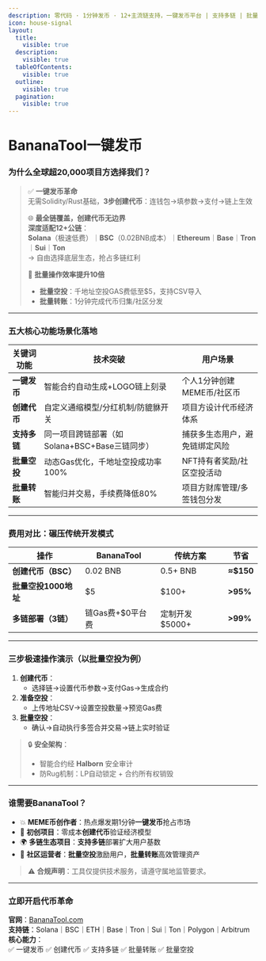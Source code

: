 ```yaml
---
description: 零代码 · 1分钟发币 · 12+主流链支持，一键发币平台 | 支持多链 | 批量空投工具 | 批量转账工具
icon: house-signal
layout:
  title:
    visible: true
  description:
    visible: true
  tableOfContents:
    visible: true
  outline:
    visible: true
  pagination:
    visible: true
---
```


# BananaTool一键发币

### **为什么全球超20,000项目方选择我们？**

> ✅ **一键发币革命**\
> 无需Solidity/Rust基础，**3步创建代币**：连钱包→填参数→支付→链上生效
>
> 🌐 **最全链覆盖，创建代币无边界**\
> **深度适配12+公链**：\
> **Solana**（极速低费）｜**BSC**（0.02BNB成本）｜**Ethereum**｜**Base**｜**Tron**｜**Sui**｜**Ton**\
> → 自由选择底层生态，抢占多链红利
>
> 🚀 **批量操作效率提升10倍**
>
> * **批量空投**：千地址空投GAS费低至$5，支持CSV导入
> * **批量转账**：1分钟完成代币归集/社区分发

***

### **五大核心功能场景化落地**

| **关键词功能** | **技术突破**                       | **用户场景**         |
| --------- | ------------------------------ | ---------------- |
| **一键发币**  | 智能合约自动生成+LOGO链上刻录              | 个人1分钟创建MEME币/社区币 |
| **创建代币**  | 自定义通缩模型/分红机制/防貔貅开关             | 项目方设计代币经济体系      |
| **支持多链**  | 同一项目跨链部署（如Solana+BSC+Base三链同步） | 捕获多生态用户，避免链绑定风险  |
| **批量空投**  | 动态Gas优化，千地址空投成功率100%           | NFT持有者奖励/社区空投活动  |
| **批量转账**  | 智能归并交易，手续费降低80%                | 项目方财库管理/多签钱包分发   |

***

### **费用对比：碾压传统开发模式**

| 操作             | BananaTool  | 传统方案       | 节省        |
| -------------- | ----------- | ---------- | --------- |
| **创建代币（BSC）**  | 0.02 BNB    | 0.5+ BNB   | **≈$150** |
| **批量空投1000地址** | $5          | $100+      | **>95%**  |
| **多链部署（3链）**   | 链Gas费+$0平台费 | 定制开发$5000+ | **>99%**  |

***

### **三步极速操作演示（以批量空投为例）**

1. **创建代币**：
   * 选择链→设置代币参数→支付Gas→生成合约
2. **准备空投**：
   * 上传地址CSV→设置空投数量→预览Gas费
3. **批量空投**：
   * 确认→自动执行多签合并交易→链上实时验证

> 🔒 **安全架构**：
>
> * 智能合约经 **Halborn** 安全审计
> * 防Rug机制：LP自动锁定 + 合约所有权销毁

***

### **谁需要BananaTool？**

* 💥 **MEME币创作者**：热点爆发期1分钟**一键发币**抢占市场
* 🏢 **初创项目**：零成本**创建代币**验证经济模型
* 🌍 **多链生态项目**：**支持多链**部署扩大用户基数
* 👥 **社区运营者**：**批量空投**激励用户，**批量转账**高效管理资产

> ⚠️ **合规声明**：工具仅提供技术服务，请遵守属地监管要求。

***

### **立即开启代币革命**

**官网**：[BananaTool.com](https://www.bananatool.com/)\
**支持链**：Solana｜BSC｜ETH｜Base｜Tron｜Sui｜Ton｜Polygon｜Arbitrum\
**核心能力**：\
✅ 一键发币 ✅ 创建代币 ✅ 支持多链 ✅ 批量转账 ✅ 批量空投
